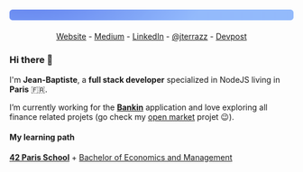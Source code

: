 ### ![gd](https://github.com/jterrazz/jterrazz/raw/master/assets/gd.png)

<p align="center">
  <a href="https://jterrazz.com">Website</a> -
  <a href="https://medium.com/@jterrazz">Medium</a> -
  <a href="https://www.linkedin.com/in/jterrazz/">LinkedIn</a> -
  <a href="https://twitter.com/j_terrazz">@jterrazz</a> -
  <a href="https://devpost.com/jterrazz">Devpost</a>
</p>

### Hi there 👋

I'm **Jean-Baptiste**, a **full stack developer** specialized in NodeJS living in **Paris** 🇫🇷.

I’m currently working for the [**Bankin**](http://bankin.com/) application and love exploring all finance related projets (go check my [open market](https://github.com/theopenmarket) projet 😉).

#### My learning path

**[42 Paris School](https://www.42.fr/)** + [Bachelor of Economics and Management](https://feg.univ-amu.fr/)


